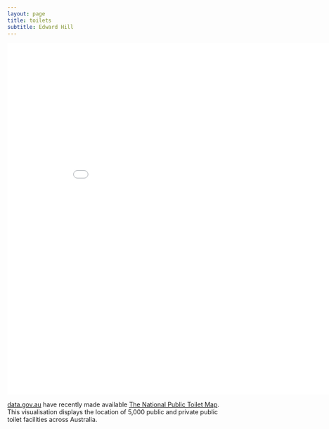 ```yaml
---
layout: page
title: toilets
subtitle: Edward Hill
---
```

<iframe width="900" height="800" frameborder="0" scrolling="no" src="//plot.ly/~ddhll/4.embed"></iframe>

[data.gov.au](https://data.gov.au) have recently made available [The National Public Toilet Map](https://data.gov.au/dataset/national-public-toilet-map). This visualisation displays the location of 5,000 public and private public toilet facilities across Australia.
